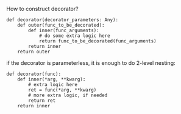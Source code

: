 How to construct decorator?
```
def decorator(decorator_parameters: Any):
    def outer(func_to_be_decorated):
        def inner(func_arguments):
            # do some extra logic here
            return func_to_be_decorated(func_arguments)
        return inner
    return outer
```

if the decorator is parameterless, it is enough to do 2-level nesting:

```
def decorator(func):
    def inner(*arg, **kwarg):
        # extra logic here
        ret = func(*arg, **kwarg)
        # more extra logic, if needed
        return ret
    return inner
```